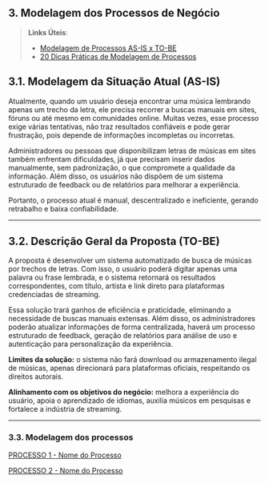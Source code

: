 ## 3. Modelagem dos Processos de Negócio


> **Links Úteis**:
> - [Modelagem de Processos AS-IS x TO-BE](https://dheka.com.br/modelagem-as-is-to-be/)
> - [20 Dicas Práticas de Modelagem de Processos](https://dheka.com.br/20-dicas-praticas-de-modelagem-de-processos/)

## 3.1. Modelagem da Situação Atual (AS-IS)  
Atualmente, quando um usuário deseja encontrar uma música lembrando apenas um trecho da letra, ele precisa recorrer a buscas manuais em sites, fóruns ou até mesmo em comunidades online. Muitas vezes, esse processo exige várias tentativas, não traz resultados confiáveis e pode gerar frustração, pois depende de informações incompletas ou incorretas.  

Administradores ou pessoas que disponibilizam letras de músicas em sites também enfrentam dificuldades, já que precisam inserir dados manualmente, sem padronização, o que compromete a qualidade da informação. Além disso, os usuários não dispõem de um sistema estruturado de feedback ou de relatórios para melhorar a experiência.  

Portanto, o processo atual é manual, descentralizado e ineficiente, gerando retrabalho e baixa confiabilidade.  

---

## 3.2. Descrição Geral da Proposta (TO-BE)  
A proposta é desenvolver um sistema automatizado de busca de músicas por trechos de letras. Com isso, o usuário poderá digitar apenas uma palavra ou frase lembrada, e o sistema retornará os resultados correspondentes, com título, artista e link direto para plataformas credenciadas de streaming.  

Essa solução trará ganhos de eficiência e praticidade, eliminando a necessidade de buscas manuais extensas. Além disso, os administradores poderão atualizar informações de forma centralizada, haverá um processo estruturado de feedback, geração de relatórios para análise de uso e autenticação para personalização da experiência.  

**Limites da solução:** o sistema não fará download ou armazenamento ilegal de músicas, apenas direcionará para plataformas oficiais, respeitando os direitos autorais.  

**Alinhamento com os objetivos do negócio:** melhora a experiência do usuário, apoia o aprendizado de idiomas, auxilia músicos em pesquisas e fortalece a indústria de streaming.  

---



### 3.3. Modelagem dos processos

[PROCESSO 1 - Nome do Processo](./processos/processo-1-nome-do-processo.md "Detalhamento do Processo 1.")

[PROCESSO 2 - Nome do Processo](./processos/processo-2-nome-do-processo.md "Detalhamento do Processo 2.")
